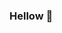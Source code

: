 ### Hellow 👋

<!--
**AlissonHenrique/AlissonHenrique** is a ✨ _special_ ✨ repository because its `README.md` (this file) appears on your GitHub profile.

I am a full stack developer, React,React Native, node and angular

